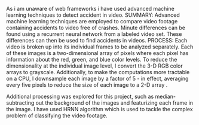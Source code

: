 As i am unaware of web frameworks i have used advanced machine learning techniques to detect accident in video.
SUMMARY:
Advanced machine learning techniques are employed to compare video footage containing accidents to video free of crashes. Minute differences can be found using a recurrent neural network from a labeled video set. These differences can then be used to find accidents in videos.
PROCESS:
Each video is broken up into its individual frames to be analyzed separately. Each of these images is a two-dimensional array of pixels where each pixel has information about the red, green, and blue  color levels. To reduce the dimensionality at the individual image level, I convert the 3-D RGB color arrays to grayscale. Additionally, to make the computations more tractable on a CPU, I downsample each image by a factor of 5 - in effect, averaging every five pixels to reduce the size of each image to a 2-D array .

Additional processing was explored for this project, such as median-subtracting out the background of the images and featurizing each frame in the image. 
I have used HRNN algorithm which is used to tackle the complex problem of classifying the video footage.
